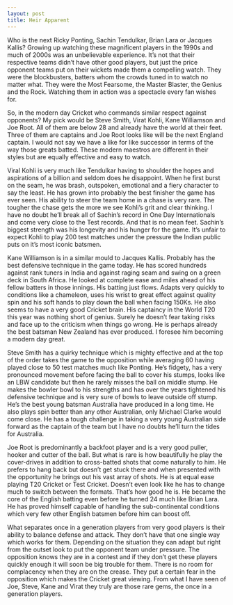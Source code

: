 ```yaml
---
layout: post
title: Heir Apparent 
---
```


Who is the next Ricky Ponting, Sachin Tendulkar, Brian Lara or Jacques Kallis? Growing up watching these magnificent players in the 1990s and much of 2000s was an unbelievable experience. It’s not that their respective teams didn’t have other good players, but just the price opponent teams put on their wickets made them a compelling watch. They were the blockbusters, batters whom the crowds tuned in to watch no matter what. They were the Most Fearsome, the Master Blaster, the Genius and the Rock. Watching them in action was a spectacle every fan wishes for.

So, in the modern day Cricket who commands similar respect against opponents? My pick would be Steve Smith, Virat Kohli, Kane Williamson and Joe Root. All of them are below 28 and already have the world at their feet. Three of them are captains and Joe Root looks like will be the next England captain. I would not say we have a like for like successor in terms of the way those greats batted. These modern maestros are different in their styles but are equally effective and easy to watch.

Viral Kohli is very much like Tendulkar having to shoulder the hopes and aspirations of a billion and seldom does he disappoint. When he first burst on the seam, he was brash, outspoken, emotional and a fiery character to say the least. He has grown into probably the best finisher the game has ever seen. His ability to steer the team home in a chase is very rare. The tougher the chase gets the more we see Kohli’s grit and clear thinking. I have no doubt he’ll break all of Sachin’s record in One Day Internationals and come very close to the Test records. And that is no mean feet. Sachin’s biggest strength was his longevity and his hunger for the game. It’s unfair to expect Kohli to play 200 test matches under the pressure the Indian public puts on it’s most iconic batsmen.

Kane Williamson is in a similar mould to Jacques Kallis. Probably has the best defensive technique in the game today. He has scored hundreds against rank tuners in India and against raging seam and swing on a green deck in South Africa. He looked at complete ease and miles ahead of his fellow batters in those innings. His batting just flows. Adapts very quickly to conditions like a chameleon, uses his wrist to great effect against quality spin and his soft hands to play down the ball when facing 150Ks. He also seems to have a very good Cricket brain. His captaincy in the World T20 this year was nothing short of genius. Surely he doesn’t fear taking risks and face up to the criticism when things go wrong. He is perhaps already the best batsman New Zealand has ever produced. I foresee him becoming a modern day great.

Steve Smith has a quirky technique which is mighty effective and at the top of the order takes the game to the opposition while averaging 60 having played close to 50 test matches much like Ponting. He’s fidgety, has a very pronounced movement before facing the ball to cover his stumps, looks like an LBW candidate but then he rarely misses the ball on middle stump. He makes the bowler bowl to his strengths and has over the years tightened his defensive technique and is very sure of bowls to leave outside off stump. He’s the best young batsman Australia have produced in a long time. He also plays spin better than any other Australian, only Michael Clarke would come close. He has a tough challenge in taking a very young Australian side forward as the captain of the team but I have no doubts he’ll turn the tides for Australia.   

Joe Root is predominantly a backfoot player and is a very good puller, hooker and cutter of the ball. But what is rare is how beautifully he play the cover-drives in addition to cross-batted shots that come naturally to him. He prefers to hang back but doesn’t get stuck there and when presented with the opportunity he brings out his vast array of shots. He is at equal ease playing T20 Cricket or Test Cricket. Doesn’t even look like he has to change much to switch between the formats. That’s how good he is. He became the core of the English batting even before he turned 24 much like Brian Lara. He has proved himself capable of handling the sub-continental conditions which very few other English batsmen before him can boost off. 

What separates once in a generation players from very good players is their ability to balance defense and attack. They don’t have that one single way which works for them. Depending on the situation they can adapt but right from the outset look to put the opponent team under pressure. The opposition knows they are in a contest and if they don’t get these players quickly enough it will soon be big trouble for them. There is no room for complacency when they are on the crease. They put a certain fear in the opposition which makes the Cricket great viewing. From what I have seen of Joe, Steve, Kane and Virat they truly are those rare gems, the once in a generation players.


